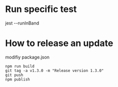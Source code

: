 # Run specific test

  jest --runInBand



# How to release an update


 modifiy package.json
  
    npm run build
    git tag -a v1.3.0 -m "Release version 1.3.0"
    git push
    npm publish


